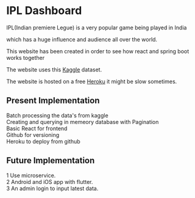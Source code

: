 # IPL Dashboard

IPL(Indian premiere Legue) is a very popular game being played in India

which has a huge influence and audience all over the world.

This website has been created in order to see how react and spring boot works together 

The website uses this [Kaggle](https://www.kaggle.com/patrickb1912/ipl-complete-dataset-20082020) dataset.

The website is hosted on a free [Heroku](https://ipl-application.herokuapp.com/#/) it might be slow sometimes.

## Present Implementation
Batch processing the data's from kaggle</br>
Creating and querying in memeory database with Pagination</br>
Basic React for frontend</br>
Github for versioning</br>
Heroku to deploy from github</br>


## Future Implementation

1 Use microservice.</br>
2 Android and iOS app with flutter.</br>
3 An admin login to input latest data.</br>




